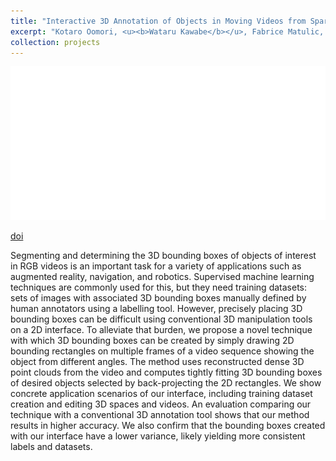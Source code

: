 ```yaml
---
title: "Interactive 3D Annotation of Objects in Moving Videos from Sparse Multi-View Frames"
excerpt: "Kotaro Oomori, <u><b>Wataru Kawabe</b></u>, Fabrice Matulic, Takeo Igarashi, and Keita Higuchi<br/>Proceedings of the ACM on Human-Computer Interaction, ISS, 2023<br/>[doi](https://dl.acm.org/doi/10.1145/3626476)<br/><img src='/images/tba.png' width=600>"
collection: projects
---
```


<img src='/images/tba.png'>

[doi](https://dl.acm.org/doi/10.1145/3626476)

Segmenting and determining the 3D bounding boxes of objects of interest in RGB videos is an important task for a variety of applications such as augmented reality, navigation, and robotics. Supervised machine learning techniques are commonly used for this, but they need training datasets: sets of images with associated 3D bounding boxes manually defined by human annotators using a labelling tool. However, precisely placing 3D bounding boxes can be difficult using conventional 3D manipulation tools on a 2D interface. To alleviate that burden, we propose a novel technique with which 3D bounding boxes can be created by simply drawing 2D bounding rectangles on multiple frames of a video sequence showing the object from different angles. The method uses reconstructed dense 3D point clouds from the video and computes tightly fitting 3D bounding boxes of desired objects selected by back-projecting the 2D rectangles. We show concrete application scenarios of our interface, including training dataset creation and editing 3D spaces and videos. An evaluation comparing our technique with a conventional 3D annotation tool shows that our method results in higher accuracy. We also confirm that the bounding boxes created with our interface have a lower variance, likely yielding more consistent labels and datasets.